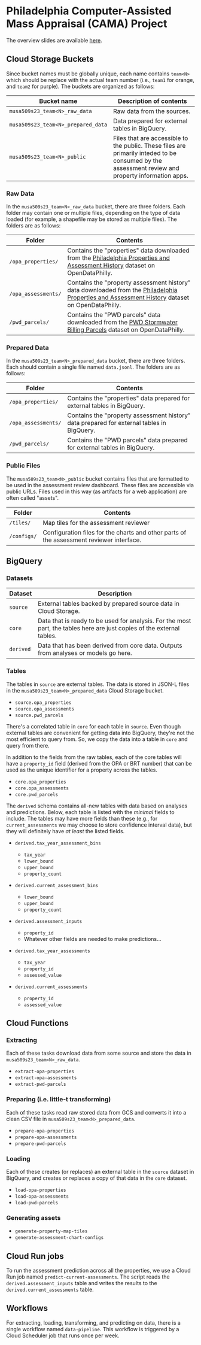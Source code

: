 # Philadelphia Computer-Assisted Mass Appraisal (CAMA) Project

The overview slides are available [here](https://docs.google.com/presentation/d/1QZ6gXKYuN3Uk1owGHLrKVhh0EbPUGKQf9-VEnpnaCE4/edit?usp=sharing).

## Cloud Storage Buckets

Since bucket names must be globally unique, each name contains `team<N>` which should be replace with the actual team number (i.e., `team1` for orange, and `team2` for purple). The buckets are organized as follows:

| Bucket name | Description of contents |
|-------------|-------------------------|
| `musa509s23_team<N>_raw_data` | Raw data from the sources. |
| `musa509s23_team<N>_prepared_data` | Data prepared for external tables in BigQuery. |
| `musa509s23_team<N>_public` | Files that are accessible to the public. These files are primarily inteded to be consumed by the assessment review and property information apps. |

### Raw Data

In the `musa509s23_team<N>_raw_data` bucket, there are three folders. Each folder may contain one or multiple files, depending on the type of data loaded (for example, a shapefile may be stored as multiple files). The folders are as follows:

| Folder | Contents |
|--------|----------|
| `/opa_properties/` | Contains the "properties" data downloaded from the [Philadelphia Properties and Assessment History](https://opendataphilly.org/dataset/opa-property-assessments) dataset on OpenDataPhilly. |
| `/opa_assessments/` | Contains the "property assessment history" data downloaded from the [Philadelphia Properties and Assessment History](https://opendataphilly.org/dataset/opa-property-assessments) dataset on OpenDataPhilly. |
| `/pwd_parcels/` | Contains the "PWD parcels" data downloaded from the [PWD Stormwater Billing Parcels](https://opendataphilly.org/dataset/pwd-stormwater-billing-parcels) dataset on OpenDataPhilly. |

### Prepared Data

In the `musa509s23_team<N>_prepared_data` bucket, there are three folders. Each should contain a single file named `data.jsonl`. The folders are as follows:

| Folder | Contents |
|--------|----------|
| `/opa_properties/` | Contains the "properties" data prepared for external tables in BigQuery. |
| `/opa_assessments/` | Contains the "property assessment history" data prepared for external tables in BigQuery. |
| `/pwd_parcels/` | Contains the "PWD parcels" data prepared for external tables in BigQuery. |

### Public Files

The `musa509s23_team<N>_public` bucket contains files that are formatted to be used in the assessment review dashboard. These files are accessible via public URLs. Files used in this way (as artifacts for a web application) are often called "assets".

| Folder | Contents |
|--------|----------|
| `/tiles/` | Map tiles for the assessment reviewer
| `/configs/` | Configuration files for the charts and other parts of the assessment reviewer interface.

## BigQuery

### Datasets

| Dataset | Description |
|---------|-------------|
| `source` | External tables backed by prepared source data in Cloud Storage. |
| `core` | Data that is ready to be used for analysis. For the most part, the tables here are just copies of the external tables. |
| `derived` | Data that has been derived from core data. Outputs from analyses or models go here. |

### Tables

The tables in `source` are external tables. The data is stored in JSON-L files in the `musa509s23_team<N>_prepared_data` Cloud Storage bucket.

- `source.opa_properties`
- `source.opa_assessments`
- `source.pwd_parcels`

There's a correlated table in `core` for each table in `source`. Even though external tables are convenient for getting data into BigQuery, they're not the most efficient to query from. So, we copy the data into a table in `core` and query from there.

In addition to the fields from the raw tables, each of the core tables will have a `property_id` field (derived from the OPA or BRT number) that can be used as the unique identifier for a property across the tables.

- `core.opa_properties`
- `core.opa_assessments`
- `core.pwd_parcels`

The `derived` schema contains all-new tables with data based on analyses and predictions. Below, each table is listed with the _minimal_ fields to include. The tables may have more fields than these (e.g., for `current_assessments` we may choose to store confidence interval data), but they will definitely have _at least_ the listed fields.

- `derived.tax_year_assessment_bins`
  - `tax_year`
  - `lower_bound`
  - `upper_bound`
  - `property_count`

- `derived.current_assessment_bins`
  - `lower_bound`
  - `upper_bound`
  - `property_count`

- `derived.assessment_inputs`
  - `property_id`
  - Whatever other fields are needed to make predictions...

- `derived.tax_year_assessments`
  - `tax_year`
  - `property_id`
  - `assessed_value`

- `derived.current_assessments`
  - `property_id`
  - `assessed_value`

## Cloud Functions

### Extracting

Each of these tasks download data from some source and store the data in `musa509s23_team<N>_raw_data`.

- `extract-opa-properties`
- `extract-opa-assessments`
- `extract-pwd-parcels`

### Preparing (i.e. little-t transforming)

Each of these tasks read raw stored data from GCS and converts it into a clean CSV file in `musa509s23_team<N>_prepared_data`.

- `prepare-opa-properties`
- `prepare-opa-assessments`
- `prepare-pwd-parcels`

### Loading

Each of these creates (or replaces) an external table in the `source` dataset in BigQuery, and creates or replaces a copy of that data in the `core` dataset.

- `load-opa-properties`
- `load-opa-assessments`
- `load-pwd-parcels`

### Generating assets

- `generate-property-map-tiles`
- `generate-assessment-chart-configs`

## Cloud Run jobs

To run the assessment prediction across all the properties, we use a Cloud Run job named `predict-current-assessments`. The script reads the `derived.assessment_inputs` table and writes the results to the `derived.current_assessments` table.

## Workflows

For extracting, loading, transforming, and predicting on data, there is a single workflow named `data-pipeline`. This workflow is triggered by a Cloud Scheduler job that runs once per week.
